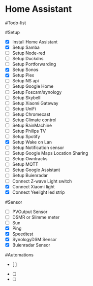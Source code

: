 # Home Assistant



#Todo-list

#Setup
- [x] Install Home Assistant
- [x] Setup Samba
- [ ] Setup Node-red
- [ ] Setup Duckdns
- [ ] Setup Portforwarding
- [x] Setup Sonos
- [x] Setup Plex
- [ ] Setup NS api
- [ ] Setup Google Home
- [ ] Setup Foscam/synology 
- [ ] Setup Skybell
- [ ] Setup Xiaomi Gateway
- [ ] Setup UniFi
- [ ] Setup Chromecast
- [ ] Setup Climate control
- [ ] Setup RainMachine
- [ ] Setup Philips TV
- [ ] Setup Spotify
- [x] Setup Wake on Lan
- [ ] Setup Notification sensor
- [ ] Setup Google Maps Location Sharing
- [ ] Setup Owntracks
- [ ] Setup MQTT
- [ ] Setup Google Assistant
- [ ] Setup Buienradar
- [ ] Connect Z-wave Light switch
- [x] Connect Xiaomi light
- [x] Connect Yeelight led strip

#Sensor
- [ ] PVOutput Sensor
- [ ] DSMR or Slimme meter
- [ ] Sun
- [x] Ping 
- [x] Speedtest
- [x] SynologyDSM Sensor
- [x] Buienradar Sensor

#Automations
- [ ] 
- [ ] 
- [ ] 

